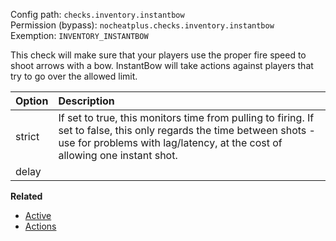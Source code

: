 Config path: `checks.inventory.instantbow`  
Permission (bypass): `nocheatplus.checks.inventory.instantbow`  
Exemption: `INVENTORY_INSTANTBOW`  

This check will make sure that your players use the proper fire speed to shoot arrows with a bow. InstantBow will take actions against players that try to go over the allowed limit.

| Option              | Description |
| :------------------ | :---------- |
| strict              | If set to true, this monitors time from pulling to firing. If set to false, this only regards the time between shots - use for problems with lag/latency, at the cost of allowing one instant shot. |
| delay               | |

**Related**  
* [Active](General#Active)
* [Actions](General#Actions)